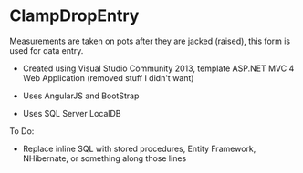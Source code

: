 # ClampDropEntry

Measurements are taken on pots after they are jacked (raised), this form is used for data entry.

- Created using Visual Studio Community 2013, template ASP.NET MVC 4 Web Application (removed stuff I didn't want)

- Uses AngularJS and BootStrap

- Uses SQL Server LocalDB

To Do:
- Replace inline SQL with stored procedures, Entity Framework, NHibernate, or something along those lines
